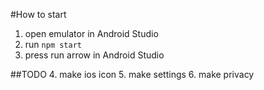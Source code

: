 #How to start

1. open emulator in Android Studio
2. run `npm start`
3. press run arrow in Android Studio

##TODO
4. make ios icon
5. make settings
6. make privacy
